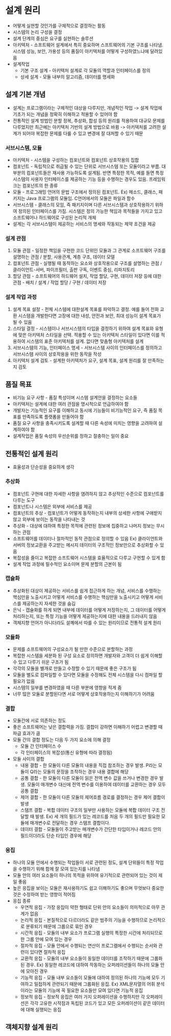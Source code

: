 # 설계 원리

- 어떻게 실현할 것인가를 구체적으로 결정하는 활동
- 시스템의 논리 구성을 결정
- 설계 단계의 중심은 요구를 실현하는 솔루션
- 아키텍처 - 소프트웨어 설계에서 특히 중요하며 스프트웨어의 기본 구조를 나타냄. 시스템 성능, 보안, 가용성 등의 품질이 아키텍처를 어떻게 구성하였느냐에 달려있음
- 설계작업
  - 기본 구조 설계 - 아키텍처 설계로 각 모듈의 역할과 인터페이스를 정의
  - 상세 설계 - 모듈 내부의 알고리즘, 데이터를 명세화

## 설계 기본 개념

- 설계는 프로그램이라는 구체적인 대상을 다루지만, 개념적인 작업 -> 설계 작업에 기초가 되는 개념을 정확히 이해하고 적용할 수 있어야 함
- 전통적인 설계 방법인 분할 정복, 추상화, 합성 등의 원리를 적용하여 대규모 문제를 다루었지만 최근에는 아키텍처 기반의 설계 방법으로 바뀜 -> 아키텍처를 고려한 설계가 되어야 복잡한 문제를 다룰 수 있고 변경에 잘 대처할 수 있기 때문

### 서브시스템, 모듈

- 아키텍처 - 시스템을 구성하는 컴포넌트와 컴포넌트 상호작용의 집합
- 컴포넌트 - 독립적으로 취급될 수 있는 단위로 서브시스템 또는 모듈이라고 부름. 대부분의 컴포넌트들은 재사용 가능하도록 설계됨. 반면 특정한 목적, 예를 들면 특정 시스템의 사용자 인터페이스를 제공하는 기능 등을 수행하는 경우도 있음. 프레임워크는 컴포넌트의 한 종류
- 모듈 - 프로그래밍 언어의 문법 구조에서 정의된 컴포넌트. Ex) 메소드, 클래스, 패키지는 Java 프로그램의 모듈임. C언어에서의 모듈은 파일과 함수
- 서브시스템 - 클래스의 모임, 즉 패키지이며 다른 서브시스템과 상호작용하기 위하여 정의된 인터페이스를 가짐. 시스템은 정의 가능한 책임과 목적들을 가지고 있고 소프트웨어나 하드웨어로 구성된 논리적 개체
- 설계는 각 서브시스템이 제공하는 서비스의 명세와 작동되는 제약 조건을 제공

### 설계 관점

1. 모듈 관점 - 일정한 책임을 구현한 코드 단위인 모듈과 그 관계로 소프트웨어 구조를 설명하는 관점 / 분할, 사용관계, 계층 구조, 데이터 모델
2. 컴포넌트 관점 - 실행될 때 동작하는 요소와 상호작용으로 구조를 설명하는 관점 / 클라이언트-서버, 파이프필터, 출판 구독, 이벤트 중심, 리파지토리
3. 할당 관점 - 소프트웨어의 하드웨어 설치, 작업 할당, 구현, 데이터 저장 등에 대한 관점 - 배치 / 설계 / 작업 할당 / 구현 / 데이터 저장

### 설계 작업 과정

1. 설계 목표 설정 - 전체 시스템에 대한설계 목표를 파악하고 결정. 예를 들어 전화 교환 시스템을 개발한다면 고장에 대한 내성, 안전과 보안, 최대 성능이 설계 목표가  될 수 있음
2. 스타일 결정 - 시스템이나 서브시스템의 타입을 결정하기 위하여 설계 목표와 유형에 맞은 아키텍처 스타일을 선택. 적용할 수 있는 아키텍처 스타일이 있다면 이를 적용하여 시스템의 표준 아키텍처를 설계. 없다면 맞춤형 아키텍처를 설계
3. 서브시스템의 기능, 인터페이스 명세 - 서브시스템 사이의 인터페이스를 정의하고 서브시스템 사이의 상호작용을 위한 동작을 작성
4. 아키텍처 설계 검토 - 설계한 아키텍처가 요구, 설계 목표, 설계 원리를 잘 만족하는지 검토

## 품질 목표

- 비기능 요구 사항 - 품질 특성이며 시스템 설계안을 결정하는 요소들
- 아키텍처는 설계에 대한 여러 관점을 명시적으로 언급하여야 함
- 개발자는 기능적인 요구를 이해하고 동시에 기능들이 비기능적인 요구, 즉 품질 목표를 만족하도록 플랫폼을 만들어야 함
- 품질 요구 사항을 충족시키도록 설계할 때 다른 속성에 미치는 영향을 고려하여 설계하여야 함
- 설계작업은 품질 속성의 우선순위를 정하고 절충하는 일이 중요

## 전통적인 설계 원리

- 효율성과 단순성을 중요하게 생각

### 추상화

- 컴포넌트 구현에 대한 자세한 사항을 염려하지 않고 추상적인 수준으로 컴포넌트를 다루는 도구
- 컴포넌트나 시스템은 외부에 서비스를 제공
- 컴포넌트의 추상 - 컴포넌트가 어떻게 동작하는지 내부의 상세한 사항에 구애받지 않고 외부에 보이는 동작을 나타내는 것
- 추상화 - 대상에 대하여 특정한 목적에 관련된 정보에 집중하고 나머지 정보는 무시하는 관점
- 소프트웨어를 데이터나 절차적인 동작 관점으로 정의할 수 있음 Ex) 클라이언트와 서버의 정보교환을 주고받는 메시지 데이터의 구조적인 정보만으로 추상화할 수 있음
- 복잡성을 줄이고 복잡한 소프트웨어 시스템을 효율적으로 다루고 구현할 수 있게 함
- 설계 작업 과정에 필수적인 요소이며 문제 분할의 근본이 됨                                                                                                                                                                                                                           

### 캡슐화

- 추상화된 대상이 제공하는 서비스를 쉽게 접근하게 하는 개념, 서비스를 수행하는 핵심만을 노출시키고 어떻게 서비스를 수행하는 핵심만을 노출시키고 어떻게 서비스를 제공하는지 자세한 것을 숨김
- 은닉 - 캡슐화를 하게 되면 내부에 데이터를 어떻게 저장하는지, 그 데이터를 어떻게 처리하는지, 또는 특정 기능을 어떻게 제공하는지에 대한 내용을 드러내지 않음
- 객체지향 언어가 아니더라도 설꼐에서 따를 수 있는 원리이므로 전통적 설계 원리

### 모듈화

- 문제를 소프트웨어의 구성요소가 될 만한 수준으로 분할하는 과정
- 복잡한 시스템을 세분화 된 구성 요소로 정의하면 개발자와 고객이 더 쉽게 이해할 수 있고 다루기 쉬운 구조가 됨
- 각각의 모듈을 별개로 만들고 수정할 수 있기 때문에 좋은 구조가 됨
- 모듈을 별도로 컴파일할 수 있다면 모듈을 수정해도 전체 시스템을 다시 컴파일 할 필요가 없음
- 시스템의 일부를 변경하였을 때 다른 부분에 영향을 적게 줌
- 너무 많은 모듈로 분할된다면 서로 어떻게 상호작용하는지 이해하기가 어려움

### 결합

- 모듈간에 서로 의존하는 정도
- 좋은 소프트웨어는 낮은 결합력을 가짐. 결합이 강하면 이해하기 어렵고 변경할 때 파급 효과가 큼
- 모듈 간의 결합 정도는 다음 두 가지 요소에 의해 결정
  - 모듈 간 인터페이스 수
  - 각 인터페이스의 복잡성(통신 유형에 따라 결정됨)
- 모듈 사이의 결합
  - 내용 결합 - 한 모듈이 다른 모듈의 내용을 직접 참조하는 경우 발생. P라는 모듈이 Q라는 모듈의 문장을 조작하는 경우 내용 결합에 해당
  - 공통 결합 - 한 모듈이 다른 모듈이 읽은 전역 변수 값을 쓰거나 변경한 경우 발생. 모듈이 매개변수 대신에 전역 변수를 이용하여 데이터를 교환하는 경우 모두 공통 결합
  - 제어 결합 - 한 모듈이 다른 모듈의 제어흐름 경로를 결정하는 경우 제어 결합이 발생
  - 스탬프 결합 - 복합 데이터 구조의 일부만 사용하는 모듈에 복합 데이터 구조 전달할 때 발생. Ex) 세 개의 필드가 있는 레코드를 처음 두 개의 필드만 필요한 모듈에 매개변수로 전달하는 경우 스탬프 결합이다.
  - 데이터 결합 - 모듈들이 주고받는 매개변수가 간단한 타입이거나 레코드 안의 필드이더라도 단순 타입인 경우에 해당

### 응집

- 하나의 모듈 안에서 수행되는 작업들이 서로 관련된 정도, 설계 단위들이 특정 작업을 수행하기 위해 함께 잘 모여 있는지를 나타냄
- 모듈 안의 여러 요소들이 하나의 목적을 위하여 유기적으로 관련되어 있는 것이 제일 좋음
- 높은 응집을 보이는 모듈은 재사용하기도 쉽고 이해하기도 좋으며 무엇보다 중요한 것은 수정하여 받는 영향이 적어짐
- 응집 종류
  - 우연적 응집 - 가장 응집이 약한 형태로 단위 안의 요소들이 의미적으로 아무 관계가 없음
  - 논리적 응집 - 본질적으로 다르더라도 같은 범주의 기능을 수행하므로 논리적으로 분류되기 때문에 그룹으로 묶인 경우
  - 시간적 응집 - 모듈의 내부 요소가 프로그램 실행의 특정한 시간에 처리되므로 한 그룹 안에 모여 있는 경우
  - 절차적 응집 - 모듈 안에서 수행되는 연산이 프로그램에서 수행되는 순서와 관련이 있다면 절차적 응집
  - 교환적 응집 - 모듈의 내부 요소들이 동일한 데이터를 조작하기 때문에 그룹화 된 경우. Ex) 동일한 레코드에 대하여 작동하는 오퍼레이션들이 하나의 모듈 안에 모아진 경우
  - 기능적 응집 - 모듈 내부 요소들이 모듈에 대하여 정의된 하나의 기능에 모두 기여하고 밀접하게 관련되기 때문에 그룹화된 응집. Ex) XML문자열의 어휘 분석이라는 모듈의 기능에 꼭 필요한 요소들만 모여 있다면 기능적 응집
  - 정보적 응집 - 정보적 응집은 여러 가지 오퍼레이션을 수행하지만 각 오퍼레이션은 각각 고유한 시작점과 독립된 코드가 있고 모든 오퍼레이션이 같은 데이터에 대해 실행되는 응집

## 객체지향 설계 원리

